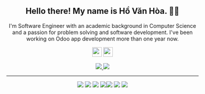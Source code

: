<h2 align="center">Hello there! My name is Hồ Văn Hòa. 👋🤓</h2>
<p align="center">I'm Software Engineer with an academic background in Computer Science and a passion for problem solving and software development. I've been working on Odoo app development more than one year now.
</p>

<p align="center"> <a href="https://www.linkedin.com/in/hovanhoa/"><img src="https://img.shields.io/badge/linkedin-%230077B5.svg?&style=for-the-badge&logo=linkedin&logoColor=white" height=25></a> <a href="https://www.instagram.com/_hovanhoa_/"><img src="https://img.shields.io/badge/instagram-%23E4405F.svg?&style=for-the-badge&logo=instagram&logoColor=white" height=25></a> 
</p>

<p align=center>
  <a href="https://github.com/hovanhoa">
    <img src="https://komarev.com/ghpvc/?username=hovanhoa">
  </a>
  <a href="https://github.com/hovanhoa?tab=repositories">
    <img src="https://badges.pufler.dev/repos/hovanhoa?style=flat-square&color=black&logo=github">
  </a>
</p>

<hr>
<p align="center">
<img src="https://img.shields.io/badge/javascript%20-%23323330.svg?&style=for-the-badge&logo=javascript&logoColor=%23F7DF1E"/> <img src="https://img.shields.io/badge/html5%20-%23E34F26.svg?&style=for-the-badge&logo=html5&logoColor=white"/> <img src="https://img.shields.io/badge/css3%20-%231572B6.svg?&style=for-the-badge&logo=css3&logoColor=white"/> <img src="https://img.shields.io/badge/python%20-%2314354C.svg?&style=for-the-badge&logo=python&logoColor=white"/><img src="https://img.shields.io/badge/git%20-%23F05033.svg?&style=for-the-badge&logo=git&logoColor=white"/> <img src="https://img.shields.io/badge/github%20-%23121011.svg?&style=for-the-badge&logo=github&logoColor=white"/> <img src="https://img.shields.io/badge/docker%20-%23323330.svg?&style=for-the-badge&logo=docker&logoColor=%0db7ed"/>
</p>





